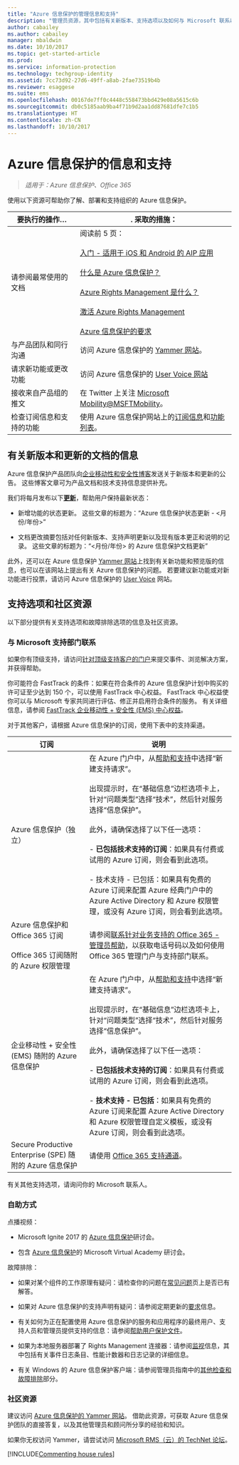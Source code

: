 ```yaml
---
title: "Azure 信息保护的管理信息和支持"
description: "管理员资源，其中包括有关新版本、支持选项以及如何与 Microsoft 联系以报告问题的信息。"
author: cabailey
ms.author: cabailey
manager: mbaldwin
ms.date: 10/10/2017
ms.topic: get-started-article
ms.prod: 
ms.service: information-protection
ms.technology: techgroup-identity
ms.assetid: 7cc73d92-27d6-49ff-a8ab-2fae73519b4b
ms.reviewer: esaggese
ms.suite: ems
ms.openlocfilehash: 00167de7ff0c4448c558473bbd429e08a5615c6b
ms.sourcegitcommit: db0c5185aab9ba4f71b9d2aa1dd87681dfe7c1b5
ms.translationtype: HT
ms.contentlocale: zh-CN
ms.lasthandoff: 10/10/2017
---
```

# <a name="information-and-support-for-azure-information-protection"></a>Azure 信息保护的信息和支持

>*适用于：Azure 信息保护、Office 365*

使用以下资源可帮助你了解、部署和支持组织的 Azure 信息保护。

|要执行的操作…|. 采取的措施：|
|----------------|---------------|
|请参阅最常使用的文档|阅读前 5 页： <br /><br />[入门 - 适用于 iOS 和 Android 的 AIP 应用 ](../rms-client/mobile-app-get-started.md) <br /><br /> [什么是 Azure 信息保护？](../understand-explore/what-is-information-protection.md)<br /><br /> [Azure Rights Management 是什么？](../understand-explore/what-is-azure-rms.md)<br /><br />[激活 Azure Rights Management](../deploy-use/activate-service.md)<br /><br />[Azure 信息保护的要求](../get-started/requirements.md)|
|与产品团队和同行沟通|访问 Azure 信息保护的 [Yammer 网站](https://www.yammer.com/AskIPTeam)。|
|请求新功能或更改功能|访问 Azure 信息保护的 [User Voice 网站](https://msip.uservoice.com)|
|接收来自产品组的推文|在 Twitter 上关注 [Microsoft Mobility@MSFTMobility](https://twitter.com/MSFTMobility)。|
|检查订阅信息和支持的功能|使用 Azure 信息保护网站上的[订阅信息](https://www.microsoft.com/cloud-platform/azure-information-protection-pricing)和[功能列表](https://www.microsoft.com/cloud-platform/azure-information-protection-features)。|


## <a name="information-about-new-releases-and-updated-documentation"></a>有关新版本和更新的文档的信息
Azure 信息保护产品团队向[企业移动性和安全性博客](https://blogs.technet.microsoft.com/enterprisemobility/?product=azure-information-protection)发送关于新版本和更新的公告。 这些博客文章可为产品文档和技术支持信息提供补充。

我们将每月发布以下[**更新**](https://blogs.technet.microsoft.com/enterprisemobility/?product=azure-information-protection,azure-rights-management-services&content-type=updates)，帮助用户保持最新状态：

- 新增功能的状态更新。 这些文章的标题为：“Azure 信息保护状态更新 - \<月份/年份>”

- 文档更改摘要包括对任何新版本、支持声明更新以及现有版本更正和说明的记录。 这些文章的标题为：“\<月份/年份> 的 Azure 信息保护文档更新” 

此外，还可以在 Azure 信息保护 [ Yammer 网站](https://www.yammer.com/AskIPTeam)上找到有关新功能和预览版的信息，也可以在该网站上提出有关 Azure 信息保护的问题。 若要建议新功能或对新功能进行投票，请访问 Azure 信息保护的 [User Voice](https://msip.uservoice.com) 网站。

## <a name="support-options-and-community-resources"></a>支持选项和社区资源
以下部分提供有关支持选项和故障排除选项的信息及社区资源。

### <a name="to-contact-microsoft-support"></a>与 Microsoft 支持部门联系

如果你有顶级支持，请访问[针对顶级支持客户的门户](https://premier.microsoft.com/)来提交事件、浏览解决方案，并获得帮助。

你可能符合 FastTrack 的条件：如果在符合条件的 Azure 信息保护计划中购买的许可证至少达到 150 个，可以使用 FastTrack 中心权益。 FastTrack 中心权益使你可以与 Microsoft 专家共同进行评估、修正并启用符合条件的服务。 有关详细信息，请参阅 [FastTrack 企业移动性 + 安全性 (EMS) 中心权益](/enterprise-mobility-security/Solutions/fasttrack-center-benefit-process-for-enterprise-mobility-suite-ems)。

对于其他客户，请根据 Azure 信息保护的订阅，使用下表中的支持渠道。

|订阅|说明|
|----------------|---------------|
|Azure 信息保护（独立）|在 Azure 门户中，从[帮助和支持](https://portal.azure.com/#blade/Microsoft_Azure_Support/HelpAndSupportBlade)中选择“新建支持请求”。<br /><br />出现提示时，在“基础信息”边栏选项卡上，针对“问题类型”选择“技术”，然后针对服务选择“信息保护”。 <br /><br />此外，请确保选择了以下任一选项：<br /><br />- **已包括技术支持的订阅**：如果具有付费或试用的 Azure 订阅，则会看到此选项。<br /><br /> - 技术支持 - 已包括：如果具有免费的 Azure 订阅来配置 Azure 经典门户中的 Azure Active Directory 和 Azure 权限管理，或没有 Azure 订阅，则会看到此选项。|
|Azure 信息保护和 Office 365 订阅<br /><br />Office 365 订阅随附的 Azure 权限管理|请参阅[联系针对业务支持的 Office 365 - 管理员帮助](https://support.office.com/article/Contact-Office-365-for-business-support-Admin-Help-32a17ca7-6fa0-4870-8a8d-e25ba4ccfd4b)，以获取电话号码以及如何使用 Office 365 管理门户与支持部门联系。|
|企业移动性 + 安全性 (EMS) 随附的 Azure 信息保护|在 Azure 门户中，从[帮助和支持](https://portal.azure.com/#blade/Microsoft_Azure_Support/HelpAndSupportBlade)中选择“新建支持请求”。<br /><br />出现提示时，在“基础信息”边栏选项卡上，针对“问题类型”选择“技术”，然后针对服务选择“信息保护”。 <br /><br />此外，请确保选择了以下任一选项：<br /><br />- **已包括技术支持的订阅**：如果具有付费或试用的 Azure 订阅，则会看到此选项。<br /><br /> - **技术支持 - 已包括**：如果具有免费的 Azure 订阅来配置 Azure Active Directory 和 Azure 权限管理自定义模板，或没有 Azure 订阅，则会看到此选项。|
|Secure Productive Enterprise (SPE) 随附的 Azure 信息保护|请使用 [Office 365 支持通道](https://support.office.com/article/Contact-Office-365-for-business-support-Admin-Help-32a17ca7-6fa0-4870-8a8d-e25ba4ccfd4b)。|

有关其他支持选项，请询问你的 Microsoft 联系人。 


### <a name="self-help"></a>自助方式

点播视频：

- Microsoft Ignite 2017 的 [Azure 信息保护](https://myignite.microsoft.com/videos?q=%2522azure%2520information%2520protection%2522)研讨会。

- 包含 [Azure 信息保护](https://mva.microsoft.com/search/SearchResults.aspx#!q=Azure%20Information%20protection)的 Microsoft Virtual Academy 研讨会。

故障排除：

- 如果对某个组件的工作原理有疑问：请检查你的问题在[常见问题](faqs.md)页上是否已有解答。

- 如果对 Azure 信息保护的支持声明有疑问：请参阅定期更新的[要求](requirements-azure-rms.md)信息。

- 有关如何为正在配置使用 Azure 信息保护的服务和应用程序的最终用户、支持人员和管理员提供支持的信息：请参阅[帮助用户保护文件](../deploy-use/help-users.md)。

- 如果为本地服务器部署了 Rights Management 连接器：请参阅[监视](../deploy-use/monitor-rms-connector.md)信息，其中包括有关事件日志条目、性能计数器和日志记录的详细信息。

- 有关 Windows 的 Azure 信息保护客户端：请参阅管理员指南中的[其他检查和故障排除](../rms-client/client-admin-guide.md#additional-checks-and-troubleshooting)部分。

### <a name="community-resources"></a>社区资源

建议访问 [Azure 信息保护的 Yammer 网站](https://www.yammer.com/AskIPTeam)。 借助此资源，可获取 Azure 信息保护团队的直接答复，以及其他管理员和顾问所分享的经验和知识。

如果你无权访问 Yammer，请尝试访问 [Microsoft RMS（云）的 TechNet 论坛](https://social.technet.microsoft.com/Forums/en-US/home?forum=rmscloud)。

[!INCLUDE[Commenting house rules](../includes/houserules.md)]
